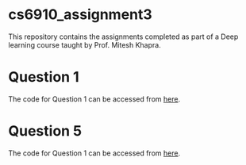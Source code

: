 # cs6910_assignment3

This repository contains the assignments completed as part of a Deep learning course taught by Prof. Mitesh Khapra.

# Question 1
The code for Question 1 can be accessed from [here](https://github.com/Kartik0611/cs6910_assignment3/blob/main/assignment_3_without_atten.py).

# Question 5
The code for Question 1 can be accessed from [here](https://github.com/Kartik0611/cs6910_assignment3/blob/main/assignment_3_with_atten.py). 
